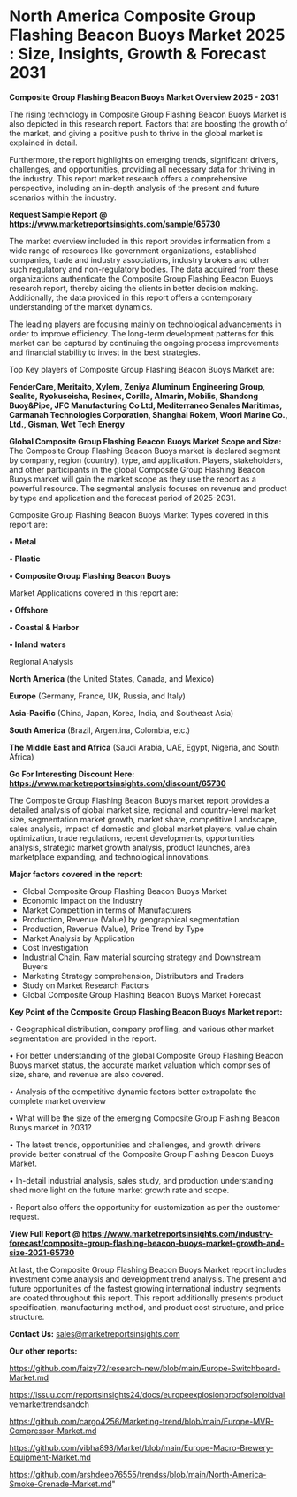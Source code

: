 # North America Composite Group Flashing Beacon Buoys Market 2025 : Size, Insights, Growth & Forecast 2031

<Strong> Composite Group Flashing Beacon Buoys Market Overview 2025 - 2031</strong>

The rising technology in Composite Group Flashing Beacon Buoys Market is also depicted in this research report. Factors that are boosting the growth of the market, and giving a positive push to thrive in the global market is explained in detail.

Furthermore, the report highlights on emerging trends, significant drivers, challenges, and opportunities, providing all necessary data for thriving in the industry. This report market research offers a comprehensive perspective, including an in-depth analysis of the present and future scenarios within the industry.

<strong>Request Sample Report @ <a href=https://www.marketreportsinsights.com/sample/65730>https://www.marketreportsinsights.com/sample/65730</a></strong>

The market overview included in this report provides information from a wide range of resources like government organizations, established companies, trade and industry associations, industry brokers and other such regulatory and non-regulatory bodies. The data acquired from these organizations authenticate the Composite Group Flashing Beacon Buoys research report, thereby aiding the clients in better decision making. Additionally, the data provided in this report offers a contemporary understanding of the market dynamics.

The leading players are focusing mainly on technological advancements in order to improve efficiency. The long-term development patterns for this market can be captured by continuing the ongoing process improvements and financial stability to invest in the best strategies.

Top Key players of Composite Group Flashing Beacon Buoys Market are:

<strong>FenderCare, Meritaito, Xylem, Zeniya Aluminum Engineering Group, Sealite, Ryokuseisha, Resinex, Corilla, Almarin, Mobilis, Shandong Buoy&Pipe, JFC Manufacturing Co Ltd, Mediterraneo Senales Maritimas, Carmanah Technologies Corporation, Shanghai Rokem, Woori Marine Co., Ltd., Gisman, Wet Tech Energy</strong>

<strong><b>Global Composite Group Flashing Beacon Buoys Market Scope and Size:</b></strong>
The Composite Group Flashing Beacon Buoys market is declared segment by company, region (country), type, and application. Players, stakeholders, and other participants in the global Composite Group Flashing Beacon Buoys market will gain the market scope as they use the report as a powerful resource. The segmental analysis focuses on revenue and product by type and application and the forecast period of 2025-2031.

Composite Group Flashing Beacon Buoys Market Types covered in this report are:

<strong>• Metal

• Plastic

• Composite Group Flashing Beacon Buoys</strong>

Market Applications covered in this report are:

<strong>• Offshore

• Coastal & Harbor

• Inland waters</strong> 

Regional Analysis

<strong>North America</strong> (the United States, Canada, and Mexico)

<strong>Europe</strong> (Germany, France, UK, Russia, and Italy)

<strong>Asia-Pacific</strong> (China, Japan, Korea, India, and Southeast Asia)

<strong>South America</strong> (Brazil, Argentina, Colombia, etc.)

<strong>The Middle East and Africa</strong> (Saudi Arabia, UAE, Egypt, Nigeria, and South Africa)

<strong>Go For Interesting Discount Here: <a href=https://www.marketreportsinsights.com/discount/65730>https://www.marketreportsinsights.com/discount/65730</a></strong>

The Composite Group Flashing Beacon Buoys market report provides a detailed analysis of global market size, regional and country-level market size, segmentation market growth, market share, competitive Landscape, sales analysis, impact of domestic and global market players, value chain optimization, trade regulations, recent developments, opportunities analysis, strategic market growth analysis, product launches, area marketplace expanding, and technological innovations.

<strong><b>Major factors covered in the report:</b></strong>
<ul>
  <li>Global Composite Group Flashing Beacon Buoys Market </li>
  <li>Economic Impact on the Industry</li>
  <li>Market Competition in terms of Manufacturers</li>
  <li>Production, Revenue (Value) by geographical segmentation</li>
  <li>Production, Revenue (Value), Price Trend by Type</li>
  <li>Market Analysis by Application</li>
  <li>Cost Investigation</li>
  <li>Industrial Chain, Raw material sourcing strategy and Downstream Buyers</li>
  <li>Marketing Strategy comprehension, Distributors and Traders</li>
  <li>Study on Market Research Factors</li>
  <li>Global Composite Group Flashing Beacon Buoys Market Forecast</li>
</ul>

<strong><b>Key Point of the Composite Group Flashing Beacon Buoys Market report:</b></strong>

• Geographical distribution, company profiling, and various other market segmentation are provided in the report.

• For better understanding of the global Composite Group Flashing Beacon Buoys market status, the accurate market valuation which comprises of size, share, and revenue are also covered.

• Analysis of the competitive dynamic factors better extrapolate the complete market overview

• What will be the size of the emerging Composite Group Flashing Beacon Buoys market in 2031?

• The latest trends, opportunities and challenges, and growth drivers provide better construal of the Composite Group Flashing Beacon Buoys Market.

• In-detail industrial analysis, sales study, and production understanding shed more light on the future market growth rate and scope.

• Report also offers the opportunity for customization as per the customer request.

<strong><b>View Full Report @ <a href=https://www.marketreportsinsights.com/industry-forecast/composite-group-flashing-beacon-buoys-market-growth-and-size-2021-65730>https://www.marketreportsinsights.com/industry-forecast/composite-group-flashing-beacon-buoys-market-growth-and-size-2021-65730</a></b></strong>


At last, the Composite Group Flashing Beacon Buoys Market report includes investment come analysis and development trend analysis. The present and future opportunities of the fastest growing international industry segments are coated throughout this report. This report additionally presents product specification, manufacturing method, and product cost structure, and price structure.

<strong>Contact Us:</strong>
sales@marketreportsinsights.com

<strong>Our other reports:</strong>

<a href=https://github.com/faizy72/research-new/blob/main/Europe-Switchboard-Market.md>https://github.com/faizy72/research-new/blob/main/Europe-Switchboard-Market.md</a>

<a href=https://issuu.com/reportsinsights24/docs/europeexplosionproofsolenoidvalvemarkettrendsandch>https://issuu.com/reportsinsights24/docs/europeexplosionproofsolenoidvalvemarkettrendsandch</a>

<a href=https://github.com/cargo4256/Marketing-trend/blob/main/Europe-MVR-Compressor-Market.md>https://github.com/cargo4256/Marketing-trend/blob/main/Europe-MVR-Compressor-Market.md</a>

<a href=https://github.com/vibha898/Market/blob/main/Europe-Macro-Brewery-Equipment-Market.md>https://github.com/vibha898/Market/blob/main/Europe-Macro-Brewery-Equipment-Market.md</a>

<a href=https://github.com/arshdeep76555/trendss/blob/main/North-America-Smoke-Grenade-Market.md>https://github.com/arshdeep76555/trendss/blob/main/North-America-Smoke-Grenade-Market.md</a>"
